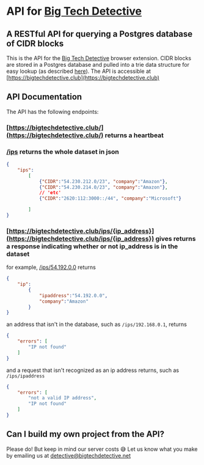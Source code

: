 # API for [Big Tech Detective](https://bigtechdetective.net)

## A RESTful API for querying a Postgres database of CIDR blocks

This is the API for the [Big Tech Detective](https://gitlab.com/big-tech-detective/Big-Tech-Detective) browser extension. CIDR blocks are stored in a Postgres database and pulled into a trie data structure for easy lookup (as described [here](https://github.com/yl2chen/cidranger)). The API is accessible at [https://bigtechdetective.club](https://bigtechdetective.club)

## API Documentation

The API has the following endpoints:

### [https://bigtechdetective.club/](https://bigtechdetective.club/) returns a heartbeat

### [/ips](https://bigtechdetective.club/ips) returns the whole dataset in json

```json
{
    "ips":
        [
            {"CIDR":"54.230.212.0/23", "company":"Amazon"},
            {"CIDR":"54.230.214.0/23", "company":"Amazon"},
            // 'etc'
            {"CIDR":"2620:112:3000::/44", "company":"Microsoft"}

        ]
}
```

### [https://bigtechdetective.club/ips/{ip_address}](https://bigtechdetective.club/ips/{ip_address}) gives returns a response indicating whether or not ip_address is in the dataset

for example, [/ips/54.192.0.0](https://bigtechdetective.club/ips/54.192.0.0) returns

```json
{
    "ip":
        {
            "ipaddress":"54.192.0.0",
            "company":"Amazon"    
        }
}
```

an address that isn't in the database, such as `/ips/192.168.0.1`, returns

```json
{
    "errors": [
        "IP not found"
    ]
}
```

and a request that isn't recognized as an ip address returns, such as `/ips/ipaddress`

```json
{
    "errors": [
        "not a valid IP address",
        "IP not found"
    ]
}

```

## Can I build my own project from the API?

Please do! But keep in mind our server costs 😅 Let us know what you make by emailing us at detective@bigtechdetective.net
